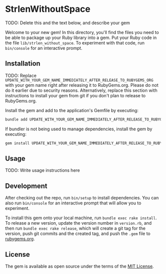 # StrlenWithoutSpace

TODO: Delete this and the text below, and describe your gem

Welcome to your new gem! In this directory, you'll find the files you need to be able to package up your Ruby library into a gem. Put your Ruby code in the file `lib/strlen_without_space`. To experiment with that code, run `bin/console` for an interactive prompt.

## Installation

TODO: Replace `UPDATE_WITH_YOUR_GEM_NAME_IMMEDIATELY_AFTER_RELEASE_TO_RUBYGEMS_ORG` with your gem name right after releasing it to RubyGems.org. Please do not do it earlier due to security reasons. Alternatively, replace this section with instructions to install your gem from git if you don't plan to release to RubyGems.org.

Install the gem and add to the application's Gemfile by executing:

```bash
bundle add UPDATE_WITH_YOUR_GEM_NAME_IMMEDIATELY_AFTER_RELEASE_TO_RUBYGEMS_ORG
```

If bundler is not being used to manage dependencies, install the gem by executing:

```bash
gem install UPDATE_WITH_YOUR_GEM_NAME_IMMEDIATELY_AFTER_RELEASE_TO_RUBYGEMS_ORG
```

## Usage

TODO: Write usage instructions here

## Development

After checking out the repo, run `bin/setup` to install dependencies. You can also run `bin/console` for an interactive prompt that will allow you to experiment.

To install this gem onto your local machine, run `bundle exec rake install`. To release a new version, update the version number in `version.rb`, and then run `bundle exec rake release`, which will create a git tag for the version, push git commits and the created tag, and push the `.gem` file to [rubygems.org](https://rubygems.org).

## License

The gem is available as open source under the terms of the [MIT License](https://opensource.org/licenses/MIT).
